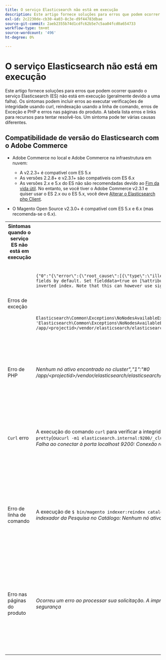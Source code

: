 ```yaml
---
title: O serviço Elasticsearch não está em execução
description: Este artigo fornece soluções para erros que podem ocorrer quando o serviço Elasticsearch (ES) não está em execução (geralmente devido a uma falha). Os sintomas podem incluir erros ao executar verificações de integridade usando curl, reindexação usando a linha de comando, erros de Exceção e PHP e erros nas páginas do produto. A tabela lista erros e links para recursos para tentar resolvê-los. Um sintoma pode ter várias causas diferentes.
exl-id: 2c2230de-cb30-4a03-8c3e-d9f44783dbae
source-git-commit: 2aeb2355b74d1cdfc62b5e7c5aa04fcd0a654733
workflow-type: tm+mt
source-wordcount: '496'
ht-degree: 0%

---
```


# O serviço Elasticsearch não está em execução

Este artigo fornece soluções para erros que podem ocorrer quando o serviço Elasticsearch (ES) não está em execução (geralmente devido a uma falha). Os sintomas podem incluir erros ao executar verificações de integridade usando curl, reindexação usando a linha de comando, erros de Exceção e PHP e erros nas páginas do produto. A tabela lista erros e links para recursos para tentar resolvê-los. Um sintoma pode ter várias causas diferentes.

## Compatibilidade de versão do Elasticsearch com o Adobe Commerce

* Adobe Commerce no local e Adobe Commerce na infraestrutura em nuvem:

   * A v2.2.3+ é compatível com ES 5.x
   * As versões 2.2.8+ e v2.3.1+ são compatíveis com ES 6.x
   * As versões 2.x e 5.x do ES não são recomendadas devido ao [Fim da vida útil](https://www.elastic.co/support/eol). No entanto, se você tiver o Adobe Commerce v2.3.1 e quiser usar o ES 2.x ou o ES 5.x, você deve [Alterar o Elasticsearch php Client](https://experienceleague.adobe.com/en/docs/commerce-operations/configuration-guide/search/overview-search).

* O Magento Open Source v2.3.0+ é compatível com ES 5.x e 6.x (mas recomenda-se o 6.x).

<table>
<tr>
<th>Sintomas quando o serviço ES não está em execução</th>
<th>Detalhes</th>
<th>Recursos</th>
</tr>
<tr>
<td rowspan="3">Erros de exceção</td>
</tr>
<tr>
<td>
<code>{"0":"{\"error\":{\"root_cause\":[{\"type\":\"illegal_argument_exception\",\"reason\":\"Fielddata is disabled on text fields by default. Set fielddata=true on [%attribute_code%]] in order to load fielddata in memory by uninverting the inverted index. Note that this can however use significant memory.\"}]</code>
</td>
<td>
O <a href="https://experienceleague.adobe.com/docs/commerce-knowledge-base/kb/troubleshooting/elasticsearch/elasticsearch-5-is-configured-but-search-page-does-not-load-with-fielddata-is-disabled...-error.html">Elasticsearch 5 está configurado, mas a página de pesquisa não carrega com o erro "Fielddata is disabled..."</a> em nossa base de dados de suporte.
</td>
</tr>
<tr>
<td>
<code>Elasticsearch\Common\Exceptions\NoNodesAvailableException: Noticed exception 'Elasticsearch\Common\Exceptions\NoNodesAvailableException' with message 'No alive nodes found in your cluster' in /app/&lt;projectid&gt;/vendor/elasticsearch/elasticsearch/src/Elasticsearch/ConnectionPool/StaticNoPingConnectionPool.php:51</code>
</td>
<td>
Índices Elasticsuite não sendo excluídos.  Consulte <a href="https://experienceleague.adobe.com/docs/commerce-knowledge-base/kb/troubleshooting/elasticsearch/elasticsuite-tracking-indices-causes-problems-with-elasticsearch.html">Os índices de rastreamento do ElasticSuite causam problemas com o Elasticsearch</a> em nossa base de dados de conhecimento de suporte.
 </td>
</tr>
<tr>
<td>Erro de PHP</td>
<td>
<i>Nenhum nó ativo encontrado no cluster","1":"#0 /app/&lt;projectid&gt;/vendor/elasticsearch/elasticsearch/src/Elasticsearch/Transport.php</i>
</td>
<td rowspan="4">
<ul>
<li>Recursos para espaço em disco insuficiente:<ul>
<li><a href="https://www.cyberciti.biz/datacenter/linux-unix-bsd-osx-cannot-write-to-hard-disk/">8 dicas para solucionar problemas de disco rígido nos sistemas Linux e Unix, como disco cheio ou não pode gravar no disco</a></li>
<li><a href="https://serverfault.com/questions/315181/df-says-disk-is-full-but-it-is-not">serverfault: df diz que o disco está cheio, mas não está</a></li>
<li><a href="https://unix.stackexchange.com/questions/125429/tracking-down-where-disk-space-has-gone-on-linux">unix.stackexchange.com: rastreando para onde o espaço em disco foi no Linux?</a></li>
<li>Os arquivos de log não são arquivados regularmente. Consulte <a href="https://experienceleague.adobe.com/en/docs/commerce-admin/systems/action-logs/action-log-archive">Configurar o Arquivo de Log</a> na documentação do desenvolvedor.</li>
<li>Os diretórios do sistema de arquivos não estão otimizados. Consulte <a href="https://experienceleague.adobe.com/en/docs/commerce-admin/systems/tools/developer-tools#resource-file-optimization">Otimização de arquivos</a> na documentação do desenvolvedor.</li>
<li>Se as soluções na documentação acima não resolverem o problema, entre em contato com a equipe de conta da Adobe para solicitar armazenamento adicional.</li>
</ul>
</li>
<li>Se o disco não estiver sem espaço de armazenamento, mas você ainda receber mensagens de erro na coluna esquerda, <a href="/help/help-center-guide/help-center/magento-help-center-user-guide.md#submit-ticket">envie um tíquete de suporte</a>.</li>
</ul>
<ul>
<li>Consulte <a href="https://experienceleague.adobe.com/docs/commerce-knowledge-base/kb/troubleshooting/elasticsearch/elasticsuite-tracking-indices-causes-problems-with-elasticsearch.html">Os índices de rastreamento do ElasticSuite causam problemas com o Elasticsearch</a> em nossa base de dados de conhecimento de suporte.
</li>
</ul>
</td>
</tr>
<tr>
<td><code>Curl</code> erro</td>
<td>A execução do comando <code>curl</code> para verificar a integridade do Elasticsearch:<code>curl -m1 localhost:9200/_cluster/health?pretty</code>(ou<code>curl -m1 elasticsearch.internal:9200/_cluster/health?pretty</code>para contas de Início) produz este erro: <i>Erro: curl: (7) Falha ao conectar à porta localhost 9200: Conexão recusada</i> </td>
</tr>
<tr>
<td>Erro de linha de comando</td>
<td>A execução de <code>$ bin/magento indexer:reindex catalogsearch_fulltext</code> produz este erro <i>Erro desconhecido no processo do indexador da Pesquisa no Catálogo:
        Nenhum nó ativo encontrado no cluster</i>
</td>
</tr>
<tr>
<td>Erro nas páginas do produto
</td>
<td><i>Ocorreu um erro ao processar sua solicitação.
      A impressão de exceção está desabilitada por padrão por motivos de segurança</code></i>
</tr>
</table>
